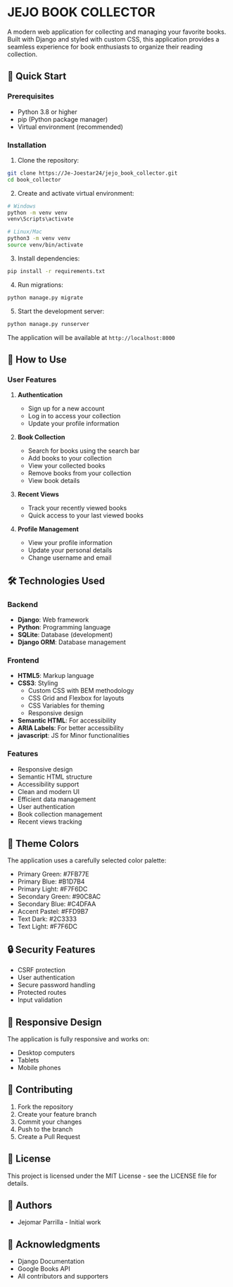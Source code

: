 # JEJO BOOK COLLECTOR

A modern web application for collecting and managing your favorite books. Built with Django and styled with custom CSS, this application provides a seamless experience for book enthusiasts to organize their reading collection.

## 🚀 Quick Start

### Prerequisites
- Python 3.8 or higher
- pip (Python package manager)
- Virtual environment (recommended)

### Installation

1. Clone the repository:
```bash
git clone https://Je-Joestar24/jejo_book_collector.git
cd book_collector
```

2. Create and activate virtual environment:
```bash
# Windows
python -m venv venv
venv\Scripts\activate

# Linux/Mac
python3 -m venv venv
source venv/bin/activate
```

3. Install dependencies:
```bash
pip install -r requirements.txt
```

4. Run migrations:
```bash
python manage.py migrate
```

5. Start the development server:
```bash
python manage.py runserver
```

The application will be available at `http://localhost:8000`

## 📖 How to Use

### User Features

1. **Authentication**
   - Sign up for a new account
   - Log in to access your collection
   - Update your profile information

2. **Book Collection**
   - Search for books using the search bar
   - Add books to your collection
   - View your collected books
   - Remove books from your collection
   - View book details

3. **Recent Views**
   - Track your recently viewed books
   - Quick access to your last viewed books

4. **Profile Management**
   - View your profile information
   - Update your personal details
   - Change username and email

## 🛠️ Technologies Used

### Backend
- **Django**: Web framework
- **Python**: Programming language
- **SQLite**: Database (development)
- **Django ORM**: Database management

### Frontend
- **HTML5**: Markup language
- **CSS3**: Styling
  - Custom CSS with BEM methodology
  - CSS Grid and Flexbox for layouts
  - CSS Variables for theming
  - Responsive design
- **Semantic HTML**: For accessibility
- **ARIA Labels**: For better accessibility
- **javascript**: JS for Minor functionalities

### Features
- Responsive design
- Semantic HTML structure
- Accessibility support
- Clean and modern UI
- Efficient data management
- User authentication
- Book collection management
- Recent views tracking

## 🎨 Theme Colors

The application uses a carefully selected color palette:
- Primary Green: #7FB77E
- Primary Blue: #B1D7B4
- Primary Light: #F7F6DC
- Secondary Green: #90C8AC
- Secondary Blue: #C4DFAA
- Accent Pastel: #FFD9B7
- Text Dark: #2C3333
- Text Light: #F7F6DC

## 🔒 Security Features

- CSRF protection
- User authentication
- Secure password handling
- Protected routes
- Input validation

## 📱 Responsive Design

The application is fully responsive and works on:
- Desktop computers
- Tablets
- Mobile phones

## 🤝 Contributing

1. Fork the repository
2. Create your feature branch
3. Commit your changes
4. Push to the branch
5. Create a Pull Request

## 📄 License

This project is licensed under the MIT License - see the LICENSE file for details.

## 👥 Authors

- Jejomar Parrilla - Initial work

## 🙏 Acknowledgments

- Django Documentation
- Google Books API
- All contributors and supporters
